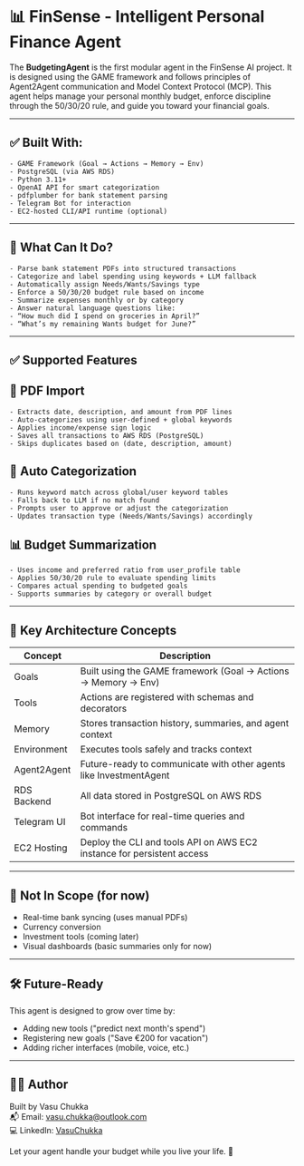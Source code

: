 # 📊 FinSense - Intelligent Personal Finance Agent

The **BudgetingAgent** is the first modular agent in the FinSense AI project. It is designed using the GAME framework and follows principles of Agent2Agent communication and Model Context Protocol (MCP). This agent helps manage your personal monthly budget, enforce discipline through the 50/30/20 rule, and guide you toward your financial goals.

---

## ✅ Built With:
	- GAME Framework (Goal → Actions → Memory → Env)
	- PostgreSQL (via AWS RDS)
	- Python 3.11+
	- OpenAI API for smart categorization
	- pdfplumber for bank statement parsing
	- Telegram Bot for interaction
	- EC2-hosted CLI/API runtime (optional)

---

## 🎯 What Can It Do?
	- Parse bank statement PDFs into structured transactions
	- Categorize and label spending using keywords + LLM fallback
	- Automatically assign Needs/Wants/Savings type
	- Enforce a 50/30/20 budget rule based on income
	- Summarize expenses monthly or by category
	- Answer natural language questions like:
	- “How much did I spend on groceries in April?”
	- “What’s my remaining Wants budget for June?”

---

## ✅ Supported Features

## 📄 PDF Import
	- Extracts date, description, and amount from PDF lines
	- Auto-categorizes using user-defined + global keywords
	- Applies income/expense sign logic
	- Saves all transactions to AWS RDS (PostgreSQL)
	- Skips duplicates based on (date, description, amount)

## 🤖 Auto Categorization
	- Runs keyword match across global/user keyword tables
	- Falls back to LLM if no match found
	- Prompts user to approve or adjust the categorization
	- Updates transaction type (Needs/Wants/Savings) accordingly

## 📊 Budget Summarization
	- Uses income and preferred ratio from user_profile table
	- Applies 50/30/20 rule to evaluate spending limits
	- Compares actual spending to budgeted goals
	- Supports summaries by category or overall budget

---

## 🧠 Key Architecture Concepts

| Concept | Description |
|--------|-------------|
| Goals | Built using the GAME framework (Goal → Actions → Memory → Env) |
| Tools | Actions are registered with schemas and decorators |
| Memory | Stores transaction history, summaries, and agent context |
| Environment | Executes tools safely and tracks context |
| Agent2Agent | Future-ready to communicate with other agents like InvestmentAgent |
| RDS Backend | All data stored in PostgreSQL on AWS RDS |
| Telegram UI | Bot interface for real-time queries and commands |
| EC2 Hosting | Deploy the CLI and tools API on AWS EC2 instance for persistent access |

---

## 🚫 Not In Scope (for now)
- Real-time bank syncing (uses manual PDFs)
- Currency conversion
- Investment tools (coming later)
- Visual dashboards (basic summaries only for now)

---

## 🛠 Future-Ready
This agent is designed to grow over time by:
- Adding new tools ("predict next month's spend")
- Registering new goals ("Save €200 for vacation")
- Adding richer interfaces (mobile, voice, etc.)

---

## 👨‍💼 Author

Built by Vasu Chukka  
📬 Email: vasu.chukka@outlook.com  
💻 LinkedIn: [VasuChukka](https://www.linkedin.com/in/vasu-chukka-1a3569116/)

Let your agent handle your budget while you live your life. 💸

